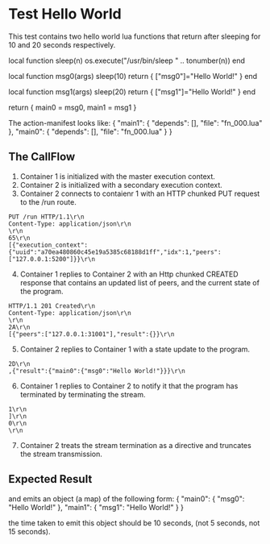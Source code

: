 # Test Hello World

This test contains two hello world lua functions that return after sleeping for 
10 and 20 seconds respectively.

local function sleep(n)
	os.execute("/usr/bin/sleep " .. tonumber(n))
end

local function msg0(args)
	sleep(10)
	return { ["msg0"]="Hello World!" }
end

local function msg1(args)
	sleep(20)
	return { ["msg1"]="Hello World!" }
end

return {
	main0 = msg0,
	main1 = msg1
}

The action-manifest looks like:
{
	"main1": {
		"depends": [],
		"file": "fn_000.lua"
	},
	"main0": {
		"depends": [],
		"file": "fn_000.lua"
	}
}

## The CallFlow

1. Container 1 is initialized with the master execution context.
2. Container 2 is initialized with a secondary execution context.
3. Container 2 connects to contaienr 1 with an HTTP chunked PUT request to the /run route.
```
PUT /run HTTP/1.1\r\n
Content-Type: application/json\r\n
\r\n
65\r\n
[{"execution_context":{"uuid":"a70ea480860c45e19a5385c68188d1ff","idx":1,"peers":["127.0.0.1:5200"]}}\r\n
```
4. Container 1 replies to Container 2 with an Http chunked CREATED response that contains an updated list
of peers, and the current state of the program.
```
HTTP/1.1 201 Created\r\n
Content-Type: application/json\r\n
\r\n
2A\r\n
[{"peers":["127.0.0.1:31001"],"result":{}}\r\n
```
5. Container 2 replies to Container 1 with a state update to the program.
```
2D\r\n
,{"result":{"main0":{"msg0":"Hello World!"}}}\r\n
```
6. Container 1 replies to Container 2 to notify it that the program has terminated by terminating the stream.
```
1\r\n
]\r\n
0\r\n
\r\n
```
7. Container 2 treats the stream termination as a directive and truncates the stream transmission.

## Expected Result
and emits an object (a map) of the following form:
{
	"main0": { "msg0": "Hello World!" },
	"main1": { "msg1": "Hello World!" }
}

the time taken to emit this object should be 10 seconds, (not 5 seconds, not 15 seconds).
